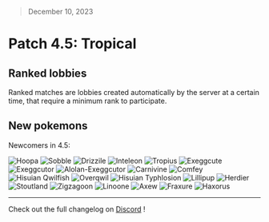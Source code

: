 > December 10, 2023

# Patch 4.5: Tropical

## Ranked lobbies

Ranked matches are lobbies created automatically by the server at a certain time, that require a minimum rank to participate.

## New pokemons

Newcomers in 4.5:

![Hoopa](https://raw.githubusercontent.com/PMDCollab/SpriteCollab/master/portrait/0720/Normal.png)
![Sobble](https://raw.githubusercontent.com/PMDCollab/SpriteCollab/master/portrait/0816/Normal.png)
![Drizzile](https://raw.githubusercontent.com/PMDCollab/SpriteCollab/master/portrait/0817/Normal.png)
![Inteleon](https://raw.githubusercontent.com/PMDCollab/SpriteCollab/master/portrait/0818/Normal.png)
![Tropius](https://raw.githubusercontent.com/PMDCollab/SpriteCollab/master/portrait/0357/Normal.png)
![Exeggcute](https://raw.githubusercontent.com/PMDCollab/SpriteCollab/master/portrait/0102/Normal.png)
![Exeggcutor](https://raw.githubusercontent.com/PMDCollab/SpriteCollab/master/portrait/0103/Normal.png)
![Alolan-Exeggcutor](https://raw.githubusercontent.com/PMDCollab/SpriteCollab/master/portrait/0103/0001/Normal.png)
![Carnivine](https://raw.githubusercontent.com/PMDCollab/SpriteCollab/master/portrait/0455/Normal.png)
![Comfey](https://raw.githubusercontent.com/PMDCollab/SpriteCollab/master/portrait/0764/Normal.png)
![Hisuian Qwilfish](https://raw.githubusercontent.com/PMDCollab/SpriteCollab/master/portrait/0211/0001/Normal.png)
![Overqwil](https://raw.githubusercontent.com/PMDCollab/SpriteCollab/master/portrait/0904/Normal.png)
![Hisuian Typhlosion](https://raw.githubusercontent.com/PMDCollab/SpriteCollab/master/portrait/0157/0001/Normal.png)
![Lillipup](https://raw.githubusercontent.com/PMDCollab/SpriteCollab/master/portrait/0506/Normal.png)
![Herdier](https://raw.githubusercontent.com/PMDCollab/SpriteCollab/master/portrait/0507/Normal.png)
![Stoutland](https://raw.githubusercontent.com/PMDCollab/SpriteCollab/master/portrait/0508/Normal.png)
![Zigzagoon](https://raw.githubusercontent.com/PMDCollab/SpriteCollab/master/portrait/0263/Normal.png)
![Linoone](https://raw.githubusercontent.com/PMDCollab/SpriteCollab/master/portrait/0264/Normal.png)
![Axew](https://raw.githubusercontent.com/PMDCollab/SpriteCollab/master/portrait/0610/Normal.png)
![Fraxure](https://raw.githubusercontent.com/PMDCollab/SpriteCollab/master/portrait/0611/Normal.png)
![Haxorus](https://raw.githubusercontent.com/PMDCollab/SpriteCollab/master/portrait/0612/Normal.png)

---

Check out the full changelog on [Discord](https://discord.com/channels/737230355039387749/737230355039387752/1183353532724809860) !
